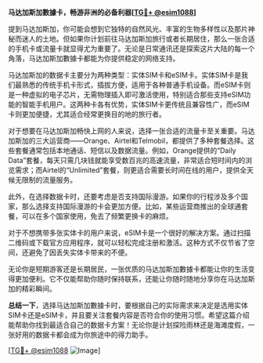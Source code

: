 **马达加斯加數據卡，畅游非洲的必备利器[[TG💪+ @esim1088](https://t.me/s/esim1088)]**

提到马达加斯加，你可能会想到它独特的自然风光、丰富的生物多样性以及那片神秘而迷人的土地。但如果你计划前往马达加斯加旅行或者长期居住，那么一张合适的手机卡或流量卡就显得尤为重要了。无论是日常通讯还是探索这片大陆的每一个角落，马达加斯加數據卡都能为你提供稳定的网络支持。

马达加斯加的数据卡主要分为两种类型：实体SIM卡和eSIM卡。实体SIM卡是我们最熟悉的传统手机卡形式，插拔方便，适用于各种普通手机设备。而eSIM卡则是一种虚拟的电子芯片，无需物理插入即可激活使用，特别适合那些支持eSIM功能的智能手机用户。这两种卡各有优势，实体SIM卡更传统且兼容性广，而eSIM卡则更加便捷，尤其适合经常更换目的地的旅行者。

对于想要在马达加斯加畅快上网的人来说，选择一张合适的流量卡至关重要。马达加斯加的三大运营商——Orange、Airtel和Telmobil，都提供了多种套餐选择。这些套餐通常包括本地通话、短信以及数据流量。例如，Orange提供的“Daily Data”套餐，每天只需几块钱就能享受数百兆的高速流量，非常适合短时间内的浏览需求；而Airtel的“Unlimited”套餐，则更适合需要长时间在线的用户，提供全天候无限制的流量服务。

此外，在选择数据卡时，还要考虑是否支持国际漫游。如果你的行程涉及多个国家，那么选择支持国际漫游的卡会更加方便。比如，某些运营商推出的全球通套餐，可以在多个国家使用，免去了频繁更换卡的麻烦。

对于不想携带多张实体卡的用户来说，eSIM卡是一个很好的解决方案。通过扫描二维码或下载官方应用程序，就可以轻松完成注册和激活。这种方式不仅节省了空间，还避免了因丢失实体卡带来的不便。

无论你是短期游客还是长期居民，一张优质的马达加斯加數據卡都能让你的生活变得更加便利。它不仅能帮助你随时保持联系，还能让你随时随地分享你在马达加斯加的精彩瞬间。

**总结一下**，选择马达加斯加數據卡时，要根据自己的实际需求来决定是选用实体SIM卡还是eSIM卡，并且要关注套餐内容是否符合你的使用习惯。希望这篇介绍能帮助你找到最适合自己的数据卡方案！无论你是计划探险雨林还是海滩度假，一张好用的数据卡都会成为你旅途中的得力助手。

[[TG💪+ @esim1088](https://t.me/s/esim1088) ![Image](https://i.postimg.cc/4NQfJmqS/Snipaste-2025-05-13-00-14-12.png)]